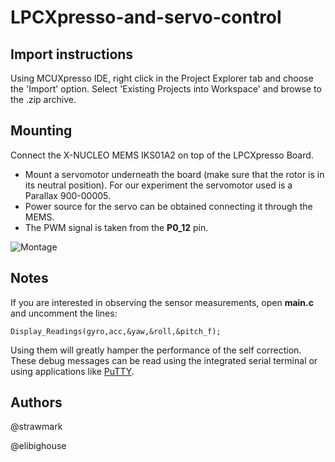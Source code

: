 # LPCXpresso-and-servo-control
## Import instructions
Using MCUXpresso IDE, right click in the Project Explorer tab and choose the 'Import' option. Select 'Existing Projects into Workspace' and browse to the .zip archive.
## Mounting
Connect the X-NUCLEO MEMS IKS01A2 on top of the LPCXpresso Board.

* Mount a servomotor underneath the board (make sure that the rotor is in its neutral position). For our experiment the servomotor used is a Parallax 900-00005.
* Power source for the servo can be obtained connecting it through the MEMS.
* The PWM signal is taken from the **P0_12** pin.

![Montage](https://i.imgur.com/k3gS6go.png)
## Notes
If you are interested in observing the sensor measurements, open **main.c** and uncomment the lines:
```
Display_Readings(gyro,acc,&yaw,&roll,&pitch_f);        
```
Using them will greatly hamper the performance of the self correction. These debug messages can be read using the integrated serial terminal or using applications like [PuTTY](https://github.com/larryli/PuTTY).
## Authors
@strawmark

@elibighouse
